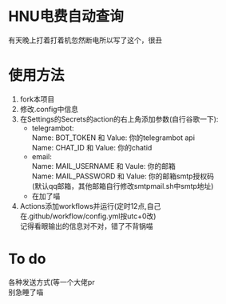 # HNU电费自动查询
有天晚上打着打着机忽然断电所以写了这个，很丑

# 使用方法
1. fork本项目
2. 修改.config中信息
3. 在Settings的Secrets的action的右上角添加参数(自行谷歌一下):
   - telegrambot:<br>Name: BOT_TOKEN 和 Value: 你的telegrambot api<br>Name: CHAT_ID 和 Value: 你的chatid
   - email:<br>Name: MAIL_USERNAME 和 Vaule: 你的邮箱<br>Name: MAIL_PASSWORD 和 Value: 你的邮箱smtp授权码<br>(默认qq邮箱，其他邮箱自行修改smtpmail.sh中smtp地址)
   - 在加了喵
4. Actions添加workflows并运行(定时12点,自己在.github/workflow/config.yml按utc+0改)<br>记得看眼输出的信息对不对，错了不背锅喵

# To do
各种发送方式(等一个大佬pr
<br>别急睡了喵
